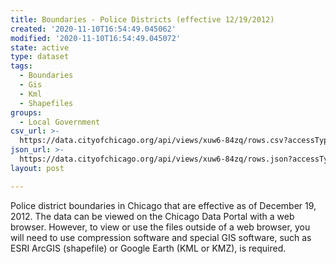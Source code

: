 ```yaml
---
title: Boundaries - Police Districts (effective 12/19/2012)
created: '2020-11-10T16:54:49.045062'
modified: '2020-11-10T16:54:49.045072'
state: active
type: dataset
tags:
  - Boundaries
  - Gis
  - Kml
  - Shapefiles
groups:
  - Local Government
csv_url: >-
  https://data.cityofchicago.org/api/views/xuw6-84zq/rows.csv?accessType=DOWNLOAD
json_url: >-
  https://data.cityofchicago.org/api/views/xuw6-84zq/rows.json?accessType=DOWNLOAD
layout: post

---
```

Police district boundaries in Chicago that are effective as of December 19, 2012. The data can be viewed on the Chicago Data Portal with a web browser. However, to view or use the files outside of a web browser, you will need to use compression software and special GIS software, such as ESRI ArcGIS (shapefile) or Google Earth (KML or KMZ), is required.
